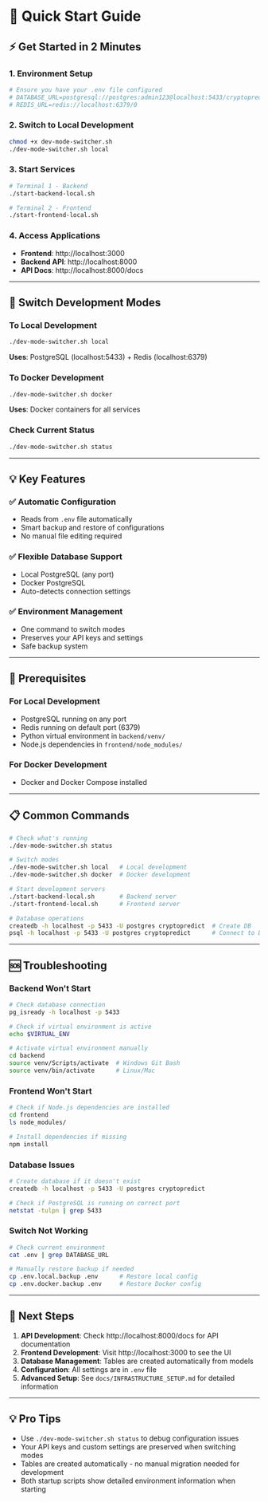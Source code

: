 # 🚀 Quick Start Guide

## ⚡ Get Started in 2 Minutes

### 1. Environment Setup
```bash
# Ensure you have your .env file configured
# DATABASE_URL=postgresql://postgres:admin123@localhost:5433/cryptopredict
# REDIS_URL=redis://localhost:6379/0
```

### 2. Switch to Local Development
```bash
chmod +x dev-mode-switcher.sh
./dev-mode-switcher.sh local
```

### 3. Start Services
```bash
# Terminal 1 - Backend
./start-backend-local.sh

# Terminal 2 - Frontend
./start-frontend-local.sh
```

### 4. Access Applications
- **Frontend**: http://localhost:3000
- **Backend API**: http://localhost:8000
- **API Docs**: http://localhost:8000/docs

---

## 🔄 Switch Development Modes

### To Local Development
```bash
./dev-mode-switcher.sh local
```
**Uses**: PostgreSQL (localhost:5433) + Redis (localhost:6379)

### To Docker Development
```bash
./dev-mode-switcher.sh docker
```
**Uses**: Docker containers for all services

### Check Current Status
```bash
./dev-mode-switcher.sh status
```

---

## 💡 Key Features

### ✅ Automatic Configuration
- Reads from `.env` file automatically
- Smart backup and restore of configurations
- No manual file editing required

### ✅ Flexible Database Support
- Local PostgreSQL (any port)
- Docker PostgreSQL
- Auto-detects connection settings

### ✅ Environment Management
- One command to switch modes
- Preserves your API keys and settings
- Safe backup system

---

## 🔧 Prerequisites

### For Local Development
- PostgreSQL running on any port
- Redis running on default port (6379)
- Python virtual environment in `backend/venv/`
- Node.js dependencies in `frontend/node_modules/`

### For Docker Development
- Docker and Docker Compose installed

---

## 📋 Common Commands

```bash
# Check what's running
./dev-mode-switcher.sh status

# Switch modes
./dev-mode-switcher.sh local   # Local development
./dev-mode-switcher.sh docker  # Docker development

# Start development servers
./start-backend-local.sh       # Backend server
./start-frontend-local.sh      # Frontend server

# Database operations
createdb -h localhost -p 5433 -U postgres cryptopredict  # Create DB
psql -h localhost -p 5433 -U postgres cryptopredict      # Connect to DB
```

---

## 🆘 Troubleshooting

### Backend Won't Start
```bash
# Check database connection
pg_isready -h localhost -p 5433

# Check if virtual environment is active
echo $VIRTUAL_ENV

# Activate virtual environment manually
cd backend
source venv/Scripts/activate  # Windows Git Bash
source venv/bin/activate      # Linux/Mac
```

### Frontend Won't Start
```bash
# Check if Node.js dependencies are installed
cd frontend
ls node_modules/

# Install dependencies if missing
npm install
```

### Database Issues
```bash
# Create database if it doesn't exist
createdb -h localhost -p 5433 -U postgres cryptopredict

# Check if PostgreSQL is running on correct port
netstat -tulpn | grep 5433
```

### Switch Not Working
```bash
# Check current environment
cat .env | grep DATABASE_URL

# Manually restore backup if needed
cp .env.local.backup .env      # Restore local config
cp .env.docker.backup .env     # Restore Docker config
```

---

## 📖 Next Steps

1. **API Development**: Check http://localhost:8000/docs for API documentation
2. **Frontend Development**: Visit http://localhost:3000 to see the UI
3. **Database Management**: Tables are created automatically from models
4. **Configuration**: All settings are in `.env` file
5. **Advanced Setup**: See `docs/INFRASTRUCTURE_SETUP.md` for detailed information

---

## 💡 Pro Tips

- Use `./dev-mode-switcher.sh status` to debug configuration issues
- Your API keys and custom settings are preserved when switching modes
- Tables are created automatically - no manual migration needed for development
- Both startup scripts show detailed environment information when starting